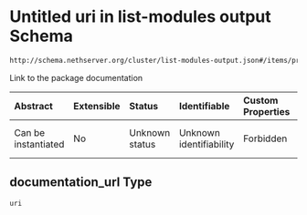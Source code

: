 # Untitled uri in list-modules output Schema

```txt
http://schema.nethserver.org/cluster/list-modules-output.json#/items/properties/docs/parameters/documentation_url
```

Link to the package documentation

| Abstract            | Extensible | Status         | Identifiable            | Custom Properties | Additional Properties | Access Restrictions | Defined In                                                                            |
| :------------------ | :--------- | :------------- | :---------------------- | :---------------- | :-------------------- | :------------------ | :------------------------------------------------------------------------------------ |
| Can be instantiated | No         | Unknown status | Unknown identifiability | Forbidden         | Allowed               | none                | [list-modules-output.json\*](cluster/list-modules-output.json "open original schema") |

## documentation\_url Type

`uri`
